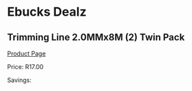 
# Ebucks Dealz
## Trimming Line 2.0MMx8M (2) Twin Pack
[Product Page](https://www.ebucks.com/web/shop/productSelected.do?prodId=1200603702&catId=370101825)

Price: R17.00

Savings: 


	